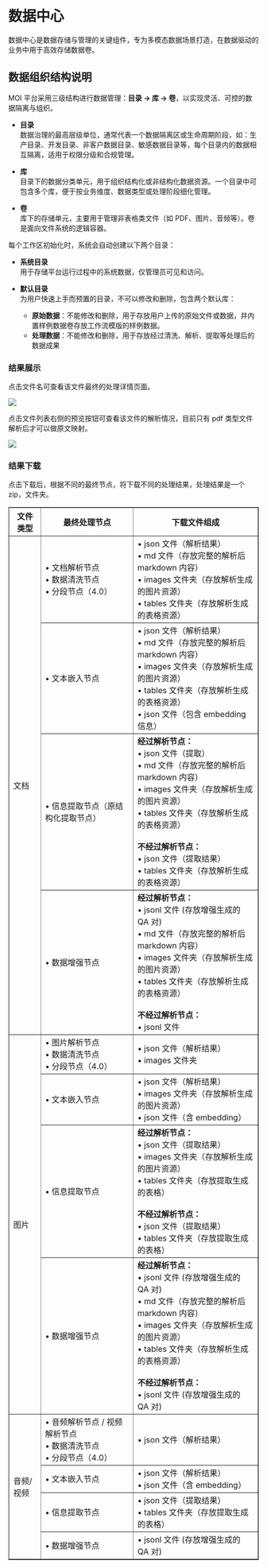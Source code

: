 # 数据中心

数据中心是数据存储与管理的关键组件，专为多模态数据场景打造，在数据驱动的业务中用于高效存储数据卷。

## 数据组织结构说明

MOI 平台采用三级结构进行数据管理：**目录 → 库 → 卷**，以实现灵活、可控的数据隔离与组织。

- **目录**  
  数据治理的最高层级单位，通常代表一个数据隔离区或生命周期阶段，如：生产目录、开发目录、非客户数据目录、敏感数据目录等，每个目录内的数据相互隔离，适用于权限分级和合规管理。

- **库**  
  目录下的数据分类单元，用于组织结构化或非结构化数据资源。一个目录中可包含多个库，便于按业务维度、数据类型或处理阶段细化管理。

- **卷**  
  库下的存储单元，主要用于管理非表格类文件（如 PDF、图片、音频等）。卷是面向文件系统的逻辑容器。

每个工作区初始化时，系统会自动创建以下两个目录：

- **系统目录**  
  用于存储平台运行过程中的系统数据，仅管理员可见和访问。

- **默认目录**  
  为用户快速上手而预置的目录，不可以修改和删除，包含两个默认库：

  - **原始数据**：不能修改和删除，用于存放用户上传的原始文件或数据，并内置样例数据卷存放工作流模版的样例数据。
  - **处理数据**：不能修改和删除，用于存放经过清洗、解析、提取等处理后的数据成果

### 结果展示

点击文件名可查看该文件最终的处理详情页面。

![](https://community-shared-data-1308875761.cos.ap-beijing.myqcloud.com/artwork/mocdocs/images/catalog_1.png)

点击文件列表右侧的预览按钮可查看该文件的解析情况，目前只有 pdf 类型文件解析后才可以做原文映射。

![](https://community-shared-data-1308875761.cos.ap-beijing.myqcloud.com/artwork/mocdocs/images/catalog_2.png)

### 结果下载

点击下载后，根据不同的最终节点，将下载不同的处理结果，处理结果是一个 zip，文件夹。

<table border="1" cellpadding="6" cellspacing="0">
  <thead>
    <tr>
      <th>文件类型</th>
      <th>最终处理节点</th>
      <th>下载文件组成</th>
    </tr>
  </thead>
  <tbody>
    <tr>
      <td rowspan="4">文档</td>
      <td>• 文档解析节点<br>• 数据清洗节点<br>• 分段节点（4.0）</td>
      <td>• json 文件（解析结果）<br>• md 文件（存放完整的解析后 markdown 内容）<br>• images 文件夹（存放解析生成的图片资源）<br>• tables 文件夹（存放解析生成的表格资源）</td>
    </tr>
    <tr>
      <td>• 文本嵌入节点</td>
      <td>• json 文件（解析结果）<br>• md 文件（存放完整的解析后 markdown 内容）<br>• images 文件夹（存放解析生成的图片资源）<br>• tables 文件夹（存放解析生成的表格资源）<br>• json 文件（包含 embedding 信息）</td>
    </tr>
    <tr>
      <td>• 信息提取节点（原结构化提取节点）</td>
      <td><strong>经过解析节点：</strong><br>• json 文件（提取）<br>• md 文件（存放完整的解析后 markdown 内容）<br>• images 文件夹（存放解析生成的图片资源）<br>• tables 文件夹（存放解析生成的表格资源）<br><br><strong>不经过解析节点：</strong><br>• json 文件（提取结果）<br>• tables 文件夹（存放解析生成的表格资源）</td>
    </tr>
    <tr>
      <td>• 数据增强节点</td>
      <td><strong>经过解析节点：</strong><br>• jsonl 文件 (存放增强生成的 QA 对)<br>• md 文件（存放完整的解析后 markdown 内容）<br>• images 文件夹（存放解析生成的图片资源）<br>• tables 文件夹（存放解析生成的表格资源）<br><br><strong>不经过解析节点：</strong><br>• jsonl 文件</td>
    </tr>
    <tr>
      <td rowspan="4">图片</td>
      <td>• 图片解析节点<br>• 数据清洗节点<br>• 分段节点（4.0）</td>
      <td>• json 文件（解析结果）<br>• images 文件夹</td>
    </tr>
    <tr>
      <td>• 文本嵌入节点</td>
      <td>• json 文件（解析结果）<br>• images 文件夹（存放解析生成的图片资源）<br>• json 文件（含 embedding）</td>
    </tr>
    <tr>
      <td>• 信息提取节点</td>
      <td><strong>经过解析节点：</strong><br>• json 文件（提取结果）<br>• images 文件夹（存放解析生成的图片资源）<br>• tables 文件夹（存放提取生成的表格）<br><br><strong>不经过解析节点：</strong><br>• json 文件（提取结果）<br>• tables 文件夹（存放提取生成的表格）</td>
    </tr>
    <tr>
      <td>• 数据增强节点</td>
      <td><strong>经过解析节点：</strong><br>• jsonl 文件 (存放增强生成的 QA 对)<br>• md 文件（存放完整的解析后 markdown 内容）<br>• images 文件夹（存放解析生成的图片资源）<br>• tables 文件夹（存放解析生成的表格资源）<br><br><strong>不经过解析节点：</strong><br>• jsonl 文件 (存放增强生成的 QA 对)</td>
    </tr>
    <tr>
      <td rowspan="4">音频/视频</td>
      <td>• 音频解析节点 / 视频解析节点<br>• 数据清洗节点<br>• 分段节点（4.0）</td>
      <td>• json 文件（解析结果）</td>
    </tr>
    <tr>
      <td>• 文本嵌入节点</td>
      <td>• json 文件（解析结果）<br>• json 文件（含 embedding）</td>
    </tr>
    <tr>
      <td>• 信息提取节点</td>
      <td>• json 文件（提取结果）<br>• tables 文件夹（存放提取生成的表格）</td>
    </tr>
    <tr>
      <td>• 数据增强节点</td>
      <td>• jsonl 文件 (存放增强生成的 QA 对)</td>
    </tr>
  </tbody>
</table>